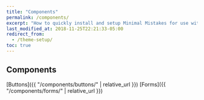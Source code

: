 ```yaml
---
title: "Components"
permalink: /components/
excerpt: "How to quickly install and setup Minimal Mistakes for use with GitHub Pages."
last_modified_at: 2018-11-25T22:21:33-05:00
redirect_from:
  - /theme-setup/
toc: true
---
```


## Components

[Buttons]({{ "/components/buttons/" | relative_url }})
[Forms]({{ "/components/forms/" | relative_url }})